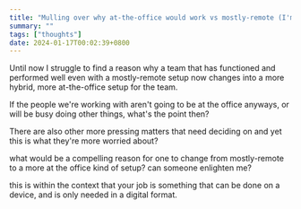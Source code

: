 ```yaml
---
title: "Mulling over why at-the-office would work vs mostly-remote (I'm for the latter)"
summary: ""
tags: ["thoughts"]
date: 2024-01-17T00:02:39+0800
---
```


Until now I struggle to find a reason why a team that has functioned and performed well even with a mostly-remote setup now changes into a more hybrid, more at-the-office setup for the team.

If the people we're working with aren't going to be at the office anyways, or will be busy doing other things, what's the point then?

There are also other more pressing matters that need deciding on and yet this is what they're more worried about?

what would be a compelling reason for one to change from mostly-remote to a more at the office kind of setup? can someone enlighten me?

this is within the context that your job is something that can be done on a device, and is only needed in a digital format.
